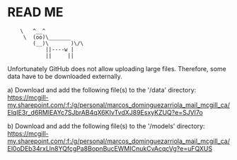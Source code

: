 # READ ME
        \   ^__^
         \  (oo)\_______
            (__)\       )\/\
                ||----w |
                ||     ||


Unfortunately GitHub does not allow uploading large files. Therefore, some data have to be downloaded externally. 

a) Download and add the following file(s) to the '/data' directory:
https://mcgill-my.sharepoint.com/:f:/g/personal/marcos_dominguezarriola_mail_mcgill_ca/ElqIE3r_d6RMlEAYc7SJbrAB4qX6KIvTvdXJ89EsxyKZUQ?e=SJVl7o

b) Download and add the following file(s) to the '/models' directory:
https://mcgill-my.sharepoint.com/:f:/g/personal/marcos_dominguezarriola_mail_mcgill_ca/El0oDEb34rxLln8YQfcgPa8BopnBucEWMICnukCvAcqcVg?e=uFQXUS

